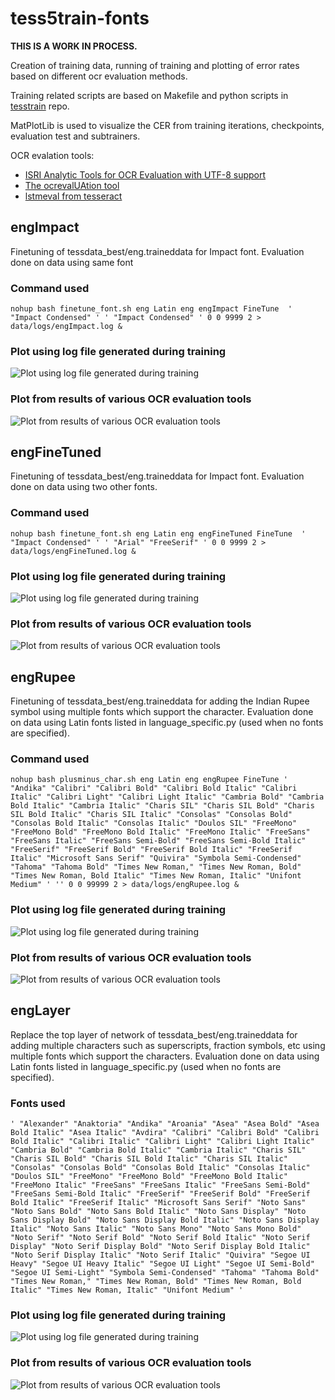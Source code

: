 # tess5train-fonts

**THIS IS A WORK IN PROCESS.**

Creation of training data, running of training and plotting of error rates based on different ocr evaluation methods.

Training related scripts are based on Makefile and python scripts in [tesstrain](https://github.com/tesseract-ocr/tesstrain) repo.

MatPlotLib is used to visualize the CER from training iterations, checkpoints, evaluation test and subtrainers.

OCR evalation tools:
* [ISRI Analytic Tools for OCR Evaluation with UTF-8 support](https://github.com/eddieantonio/ocreval) 
* [The ocrevalUAtion tool](https://sites.google.com/site/textdigitisation/ocrevaluation)
* [lstmeval from tesseract](https://github.com/tesseract-ocr/tesseract/blob/main/doc/lstmeval.1.asc)

## engImpact

Finetuning of tessdata_best/eng.traineddata for Impact font.
Evaluation done on data using same font

### Command used

```
nohup bash finetune_font.sh eng Latin eng engImpact FineTune  ' "Impact Condensed" ' ' "Impact Condensed" ' 0 0 9999 2 > data/logs/engImpact.log &
```

### Plot using log file generated during training
![Plot using log file generated during training](https://github.com/Shreeshrii/tess5train-fonts/blob/main/data/engImpact/plots/engImpact-LOG-2.png)

### Plot from results of various OCR evaluation tools
![Plot from results of various OCR evaluation tools](https://github.com/Shreeshrii/tess5train-fonts/blob/main/data/engImpact/plots/engImpact-2.png)

## engFineTuned

Finetuning of tessdata_best/eng.traineddata for Impact font.
Evaluation done on data using two other fonts.

### Command used

```
nohup bash finetune_font.sh eng Latin eng engFineTuned FineTune  ' "Impact Condensed" ' ' "Arial" "FreeSerif" ' 0 0 9999 2 > data/logs/engFineTuned.log &
```
### Plot using log file generated during training
![Plot using log file generated during training](https://github.com/Shreeshrii/tess5train-fonts/blob/main/data/engFineTuned/plots/engFineTuned-LOG-2.png)

### Plot from results of various OCR evaluation tools
![Plot from results of various OCR evaluation tools](https://github.com/Shreeshrii/tess5train-fonts/blob/main/data/engFineTuned/plots/engFineTuned-2.png)

## engRupee

Finetuning of tessdata_best/eng.traineddata for adding the Indian Rupee symbol using multiple fonts which support the character.
Evaluation done on data using Latin fonts listed in language_specific.py (used when no fonts are specified).

### Command used

```
nohup bash plusminus_char.sh eng Latin eng engRupee FineTune ' "Andika" "Calibri" "Calibri Bold" "Calibri Bold Italic" "Calibri Italic" "Calibri Light" "Calibri Light Italic" "Cambria Bold" "Cambria Bold Italic" "Cambria Italic" "Charis SIL" "Charis SIL Bold" "Charis SIL Bold Italic" "Charis SIL Italic" "Consolas" "Consolas Bold" "Consolas Bold Italic" "Consolas Italic" "Doulos SIL" "FreeMono" "FreeMono Bold" "FreeMono Bold Italic" "FreeMono Italic" "FreeSans" "FreeSans Italic" "FreeSans Semi-Bold" "FreeSans Semi-Bold Italic" "FreeSerif" "FreeSerif Bold" "FreeSerif Bold Italic" "FreeSerif Italic" "Microsoft Sans Serif" "Quivira" "Symbola Semi-Condensed" "Tahoma" "Tahoma Bold" "Times New Roman," "Times New Roman, Bold" "Times New Roman, Bold Italic" "Times New Roman, Italic" "Unifont Medium" ' '' 0 0 99999 2 > data/logs/engRupee.log &
```
### Plot using log file generated during training
![Plot using log file generated during training](https://github.com/Shreeshrii/tess5train-fonts/blob/main/data/engRupee/plots/engRupee-LOG-2.png)

### Plot from results of various OCR evaluation tools
![Plot from results of various OCR evaluation tools](https://github.com/Shreeshrii/tess5train-fonts/blob/main/data/engRupee/plots/engRupee-2.png)

## engLayer

Replace the top layer of network of tessdata_best/eng.traineddata for adding multiple characters such as superscripts, fraction symbols, etc using multiple fonts which support the characters.
Evaluation done on data using Latin fonts listed in language_specific.py (used when no fonts are specified).

### Fonts used

```
' "Alexander" "Anaktoria" "Andika" "Aroania" "Asea" "Asea Bold" "Asea Bold Italic" "Asea Italic" "Avdira" "Calibri" "Calibri Bold" "Calibri Bold Italic" "Calibri Italic" "Calibri Light" "Calibri Light Italic" "Cambria Bold" "Cambria Bold Italic" "Cambria Italic" "Charis SIL" "Charis SIL Bold" "Charis SIL Bold Italic" "Charis SIL Italic" "Consolas" "Consolas Bold" "Consolas Bold Italic" "Consolas Italic" "Doulos SIL" "FreeMono" "FreeMono Bold" "FreeMono Bold Italic" "FreeMono Italic" "FreeSans" "FreeSans Italic" "FreeSans Semi-Bold" "FreeSans Semi-Bold Italic" "FreeSerif" "FreeSerif Bold" "FreeSerif Bold Italic" "FreeSerif Italic" "Microsoft Sans Serif" "Noto Sans" "Noto Sans Bold" "Noto Sans Bold Italic" "Noto Sans Display" "Noto Sans Display Bold" "Noto Sans Display Bold Italic" "Noto Sans Display Italic" "Noto Sans Italic" "Noto Sans Mono" "Noto Sans Mono Bold" "Noto Serif" "Noto Serif Bold" "Noto Serif Bold Italic" "Noto Serif Display" "Noto Serif Display Bold" "Noto Serif Display Bold Italic" "Noto Serif Display Italic" "Noto Serif Italic" "Quivira" "Segoe UI Heavy" "Segoe UI Heavy Italic" "Segoe UI Light" "Segoe UI Semi-Bold" "Segoe UI Semi-Light" "Symbola Semi-Condensed" "Tahoma" "Tahoma Bold" "Times New Roman," "Times New Roman, Bold" "Times New Roman, Bold Italic" "Times New Roman, Italic" "Unifont Medium" '
```
### Plot using log file generated during training
![Plot using log file generated during training](https://github.com/Shreeshrii/tess5train-fonts/blob/main/data/engLayer/plots/engLayer-LOG-5.png)

### Plot from results of various OCR evaluation tools
![Plot from results of various OCR evaluation tools](https://github.com/Shreeshrii/tess5train-fonts/blob/main/data/engLayer/plots/engLayer-5.png)
